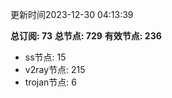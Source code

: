 更新时间2023-12-30 04:13:39

**总订阅: 73**
**总节点: 729**
**有效节点: 236**
- ss节点: 15
- v2ray节点: 215
- trojan节点: 6
